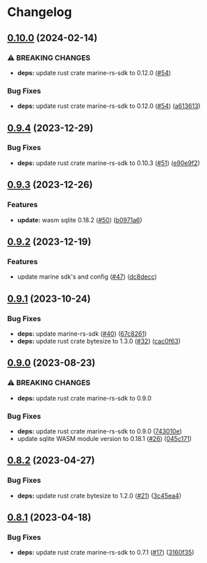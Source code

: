 # Changelog

## [0.10.0](https://github.com/fluencelabs/sqlite-wasm-connector/compare/marine-sqlite-connector-v0.9.4...marine-sqlite-connector-v0.10.0) (2024-02-14)


### ⚠ BREAKING CHANGES

* **deps:** update rust crate marine-rs-sdk to 0.12.0 ([#54](https://github.com/fluencelabs/sqlite-wasm-connector/issues/54))

### Bug Fixes

* **deps:** update rust crate marine-rs-sdk to 0.12.0 ([#54](https://github.com/fluencelabs/sqlite-wasm-connector/issues/54)) ([a613613](https://github.com/fluencelabs/sqlite-wasm-connector/commit/a613613e4e0f28393ca53c3111e1c07463bdf277))

## [0.9.4](https://github.com/fluencelabs/sqlite-wasm-connector/compare/marine-sqlite-connector-v0.9.3...marine-sqlite-connector-v0.9.4) (2023-12-29)


### Bug Fixes

* **deps:** update rust crate marine-rs-sdk to 0.10.3 ([#51](https://github.com/fluencelabs/sqlite-wasm-connector/issues/51)) ([e90e9f2](https://github.com/fluencelabs/sqlite-wasm-connector/commit/e90e9f2d3ff4a661c713f1d4ef05b3f4f4523e47))

## [0.9.3](https://github.com/fluencelabs/sqlite-wasm-connector/compare/marine-sqlite-connector-v0.9.2...marine-sqlite-connector-v0.9.3) (2023-12-26)


### Features

* **update:** wasm sqlite 0.18.2 ([#50](https://github.com/fluencelabs/sqlite-wasm-connector/issues/50)) ([b0971a6](https://github.com/fluencelabs/sqlite-wasm-connector/commit/b0971a6a5a6eae97995ef99686c739c11ec0af97))

## [0.9.2](https://github.com/fluencelabs/sqlite-wasm-connector/compare/marine-sqlite-connector-v0.9.1...marine-sqlite-connector-v0.9.2) (2023-12-19)


### Features

* update marine sdk's and config ([#47](https://github.com/fluencelabs/sqlite-wasm-connector/issues/47)) ([dc8decc](https://github.com/fluencelabs/sqlite-wasm-connector/commit/dc8decc61f7370ad1eb436a0153b578fbf87f514))

## [0.9.1](https://github.com/fluencelabs/sqlite-wasm-connector/compare/marine-sqlite-connector-v0.9.0...marine-sqlite-connector-v0.9.1) (2023-10-24)


### Bug Fixes

* **deps:** update marine-rs-sdk ([#40](https://github.com/fluencelabs/sqlite-wasm-connector/issues/40)) ([67c8261](https://github.com/fluencelabs/sqlite-wasm-connector/commit/67c8261ea910964d45f0df544efeb1119b80f181))
* **deps:** update rust crate bytesize to 1.3.0 ([#32](https://github.com/fluencelabs/sqlite-wasm-connector/issues/32)) ([cac0f63](https://github.com/fluencelabs/sqlite-wasm-connector/commit/cac0f63bbc77ba0a93b56da09d7d2565e2841087))

## [0.9.0](https://github.com/fluencelabs/sqlite-wasm-connector/compare/marine-sqlite-connector-v0.8.2...marine-sqlite-connector-v0.9.0) (2023-08-23)


### ⚠ BREAKING CHANGES

* **deps:** update rust crate marine-rs-sdk to 0.9.0

### Bug Fixes

* **deps:** update rust crate marine-rs-sdk to 0.9.0 ([743010e](https://github.com/fluencelabs/sqlite-wasm-connector/commit/743010e16c7cccb3fec19bcf3749b4064948b9dd))
* update sqlite WASM module version to 0.18.1 ([#26](https://github.com/fluencelabs/sqlite-wasm-connector/issues/26)) ([045c171](https://github.com/fluencelabs/sqlite-wasm-connector/commit/045c1710e41566ca4eb42ad616d8e9328a12b440))

## [0.8.2](https://github.com/fluencelabs/sqlite-wasm-connector/compare/marine-sqlite-connector-v0.8.1...marine-sqlite-connector-v0.8.2) (2023-04-27)


### Bug Fixes

* **deps:** update rust crate bytesize to 1.2.0 ([#21](https://github.com/fluencelabs/sqlite-wasm-connector/issues/21)) ([3c45ea4](https://github.com/fluencelabs/sqlite-wasm-connector/commit/3c45ea414f6ee79eedbce409aaa50077d3c3d25c))

## [0.8.1](https://github.com/fluencelabs/sqlite-wasm-connector/compare/marine-sqlite-connector-v0.8.0...marine-sqlite-connector-v0.8.1) (2023-04-18)


### Bug Fixes

* **deps:** update rust crate marine-rs-sdk to 0.7.1 ([#17](https://github.com/fluencelabs/sqlite-wasm-connector/issues/17)) ([3160f35](https://github.com/fluencelabs/sqlite-wasm-connector/commit/3160f35e5feba6a85401451237c85229de373c9a))
